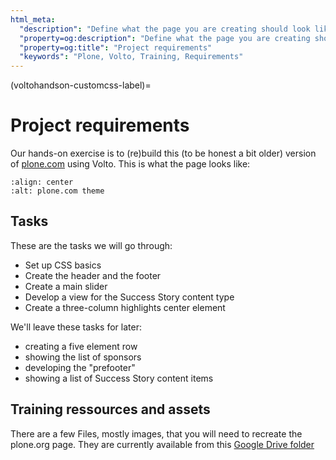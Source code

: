 ```yaml
---
html_meta:
  "description": "Define what the page you are creating should look like in the end of the training"
  "property=og:description": "Define what the page you are creating should look like in the end of the training"
  "property=og:title": "Project requirements"
  "keywords": "Plone, Volto, Training, Requirements"
---
```


(voltohandson-customcss-label)=

# Project requirements

Our hands-on exercise is to (re)build this (to be honest a bit older) version of [plone.com](https://web.archive.org/web/20210813064319/https://plone.com/) using Volto.
This is what the page looks like:

```{image} _static/plone.com_index.png
:align: center
:alt: plone.com theme
```

## Tasks

These are the tasks we will go through:

- Set up CSS basics
- Create the header and the footer
- Create a main slider
- Develop a view for the Success Story content type
- Create a three-column highlights center element

We'll leave these tasks for later:

- creating a five element row
- showing the list of sponsors
- developing the "prefooter"
- showing a list of Success Story content items

## Training ressources and assets

There are a few Files, mostly images, that you will need to recreate the plone.org page. They are currently available from this [Google Drive folder](https://drive.google.com/drive/folders/1xDleXE8Emhr9xn_pnZaGfO9_HmU31L9e?usp=sharing)
